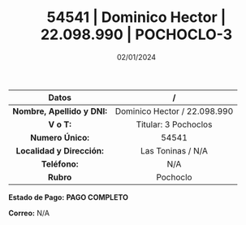﻿---
title: 54541 | Dominico Hector | 22.098.990 | POCHOCLO-3
date: 02/01/2024
draft: false
tags: ['toninas', 'titular', 'pochoclo']
---

|          **Datos**          |  /  |
|:---------------------------:|:---:|
| **Nombre, Apellido y DNI:** | Dominico Hector / 22.098.990 |
|          **V o T:**         | Titular: 3 Pochoclos |
|      **Numero Único:**      | 54541 |
|  **Localidad y Dirección:** | Las Toninas / N/A |
|        **Teléfono:**        | N/A |
|          **Rubro**          | Pochoclo |

**Estado de Pago:** **PAGO COMPLETO**

**Correo:** N/A
